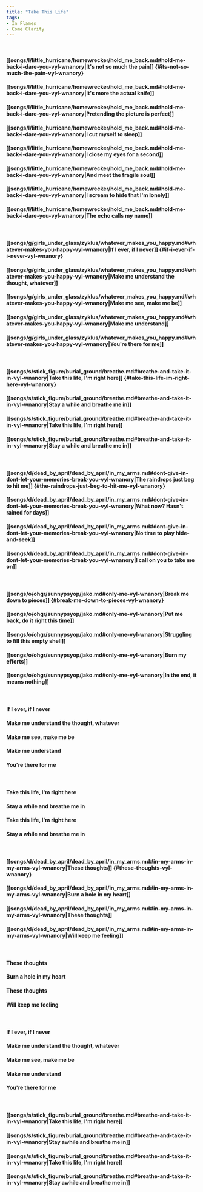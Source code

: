 ```yaml
---
title: "Take This Life"
tags:
- In Flames
- Come Clarity
---
```

&nbsp;
#### [[songs/l/little_hurricane/homewrecker/hold_me_back.md#hold-me-back-i-dare-you-vyl-wnanory|It's not so much the pain]] {#its-not-so-much-the-pain-vyl-wnanory}
#### [[songs/l/little_hurricane/homewrecker/hold_me_back.md#hold-me-back-i-dare-you-vyl-wnanory|It's more the actual knife]]
#### [[songs/l/little_hurricane/homewrecker/hold_me_back.md#hold-me-back-i-dare-you-vyl-wnanory|Pretending the picture is perfect]]
#### [[songs/l/little_hurricane/homewrecker/hold_me_back.md#hold-me-back-i-dare-you-vyl-wnanory|I cut myself to sleep]]
#### [[songs/l/little_hurricane/homewrecker/hold_me_back.md#hold-me-back-i-dare-you-vyl-wnanory|I close my eyes for a second]]
#### [[songs/l/little_hurricane/homewrecker/hold_me_back.md#hold-me-back-i-dare-you-vyl-wnanory|And meet the fragile soul]]
#### [[songs/l/little_hurricane/homewrecker/hold_me_back.md#hold-me-back-i-dare-you-vyl-wnanory|I scream to hide that I'm lonely]]
#### [[songs/l/little_hurricane/homewrecker/hold_me_back.md#hold-me-back-i-dare-you-vyl-wnanory|The echo calls my name]]
&nbsp;
#### [[songs/g/girls_under_glass/zyklus/whatever_makes_you_happy.md#whatever-makes-you-happy-vyl-wnanory|If I ever, if I never]] {#if-i-ever-if-i-never-vyl-wnanory}
#### [[songs/g/girls_under_glass/zyklus/whatever_makes_you_happy.md#whatever-makes-you-happy-vyl-wnanory|Make me understand the thought, whatever]]
#### [[songs/g/girls_under_glass/zyklus/whatever_makes_you_happy.md#whatever-makes-you-happy-vyl-wnanory|Make me see, make me be]]
#### [[songs/g/girls_under_glass/zyklus/whatever_makes_you_happy.md#whatever-makes-you-happy-vyl-wnanory|Make me understand]]
#### [[songs/g/girls_under_glass/zyklus/whatever_makes_you_happy.md#whatever-makes-you-happy-vyl-wnanory|You're there for me]]
&nbsp;
#### [[songs/s/stick_figure/burial_ground/breathe.md#breathe-and-take-it-in-vyl-wnanory|Take this life, I'm right here]] {#take-this-life-im-right-here-vyl-wnanory}
#### [[songs/s/stick_figure/burial_ground/breathe.md#breathe-and-take-it-in-vyl-wnanory|Stay a while and breathe me in]]
#### [[songs/s/stick_figure/burial_ground/breathe.md#breathe-and-take-it-in-vyl-wnanory|Take this life, I'm right here]]
#### [[songs/s/stick_figure/burial_ground/breathe.md#breathe-and-take-it-in-vyl-wnanory|Stay a while and breathe me in]]
&nbsp;
#### [[songs/d/dead_by_april/dead_by_april/in_my_arms.md#dont-give-in-dont-let-your-memories-break-you-vyl-wnanory|The raindrops just beg to hit me]] {#the-raindrops-just-beg-to-hit-me-vyl-wnanory}
#### [[songs/d/dead_by_april/dead_by_april/in_my_arms.md#dont-give-in-dont-let-your-memories-break-you-vyl-wnanory|What now? Hasn't rained for days]]
#### [[songs/d/dead_by_april/dead_by_april/in_my_arms.md#dont-give-in-dont-let-your-memories-break-you-vyl-wnanory|No time to play hide-and-seek]]
#### [[songs/d/dead_by_april/dead_by_april/in_my_arms.md#dont-give-in-dont-let-your-memories-break-you-vyl-wnanory|I call on you to take me on]]
&nbsp;
#### [[songs/o/ohgr/sunnypsyop/jako.md#only-me-vyl-wnanory|Break me down to pieces]] {#break-me-down-to-pieces-vyl-wnanory}
#### [[songs/o/ohgr/sunnypsyop/jako.md#only-me-vyl-wnanory|Put me back, do it right this time]]
#### [[songs/o/ohgr/sunnypsyop/jako.md#only-me-vyl-wnanory|Struggling to fill this empty shell]]
#### [[songs/o/ohgr/sunnypsyop/jako.md#only-me-vyl-wnanory|Burn my efforts]]
#### [[songs/o/ohgr/sunnypsyop/jako.md#only-me-vyl-wnanory|In the end, it means nothing]]
&nbsp;
#### If I ever, if I never
#### Make me understand the thought, whatever
#### Make me see, make me be
#### Make me understand
#### You're there for me
&nbsp;
#### Take this life, I'm right here
#### Stay a while and breathe me in
#### Take this life, I'm right here
#### Stay a while and breathe me in
&nbsp;
#### [[songs/d/dead_by_april/dead_by_april/in_my_arms.md#in-my-arms-in-my-arms-vyl-wnanory|These thoughts]] {#these-thoughts-vyl-wnanory}
#### [[songs/d/dead_by_april/dead_by_april/in_my_arms.md#in-my-arms-in-my-arms-vyl-wnanory|Burn a hole in my heart]]
#### [[songs/d/dead_by_april/dead_by_april/in_my_arms.md#in-my-arms-in-my-arms-vyl-wnanory|These thoughts]]
#### [[songs/d/dead_by_april/dead_by_april/in_my_arms.md#in-my-arms-in-my-arms-vyl-wnanory|Will keep me feeling]]
&nbsp;
#### These thoughts
#### Burn a hole in my heart
#### These thoughts
#### Will keep me feeling
&nbsp;
#### If I ever, if I never
#### Make me understand the thought, whatever
#### Make me see, make me be
#### Make me understand
#### You're there for me
&nbsp;
#### [[songs/s/stick_figure/burial_ground/breathe.md#breathe-and-take-it-in-vyl-wnanory|Take this life, I'm right here]]
#### [[songs/s/stick_figure/burial_ground/breathe.md#breathe-and-take-it-in-vyl-wnanory|Stay awhile and breathe me in]]
#### [[songs/s/stick_figure/burial_ground/breathe.md#breathe-and-take-it-in-vyl-wnanory|Take this life, I'm right here]]
#### [[songs/s/stick_figure/burial_ground/breathe.md#breathe-and-take-it-in-vyl-wnanory|Stay awhile and breathe me in]]
